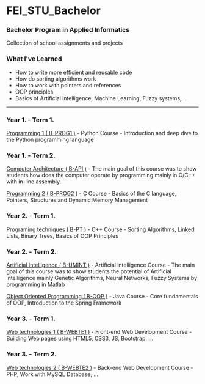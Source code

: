 # FEI_STU_Bachelor
### Bachelor Program in Applied Informatics 
Collection of school assignments and projects 

### What I've Learned
- How to write more efficient and reusable code
- How do sorting algorithms work
- How to work with pointers and references
- OOP principles
- Basics of Artificial intelligence, Machine Learning, Fuzzy systems,...

---

### Year 1. - Term 1.

[Programming 1 ( B-PROG1 )](https://github.com/Raychani1/FEI_STU_Bachelor/tree/main/Year%201./1.%20Term%20(%20Winter%20)/Programming_1_(B-PROG1)) - Python Course - Introduction and deep dive to the Python programming language

### Year 1. - Term 2.

[Computer Architecture ( B-API )](https://github.com/Raychani1/FEI_STU_Bachelor/tree/main/Year%201./2.%20Term%20(%20Summer%20)/Computer%20Architecture%20(%20B-API%20)) - The main goal of this course was to show students how does the computer operate by programming mainly in C/C++ with in-line assembly.

[Programming 2 ( B-PROG2 )](https://github.com/Raychani1/FEI_STU_Bachelor/tree/main/Year%201./2.%20Term%20(%20Summer%20)/Programming%202%20(%20B-PROG2%20)) - C Course - Basics of the C language, Pointers, Structures and Dynamic Memory Management

### Year 2. - Term 1.

[Programing techniques ( B-PT )](https://github.com/Raychani1/FEI_STU_Bachelor/tree/main/Year%202./3.%20Term%20(%20Winter%20)/Programing%20techniques%20(%20B-PT%20)) - C++ Course - Sorting Algorithms, Linked Lists, Binary Trees, Basics of OOP Principles

### Year 2. - Term 2.

[Artificial Intelligence ( B-UMINT )](https://github.com/Raychani1/FEI_STU_Bachelor/tree/main/Year%202./4.%20Term%20(%20Summer%20)/Artificial%20Intelligence%20(%20B-UMINT%20)) - Artificial intelligence Course - The main goal of this course was to show students the potential of Artificial intelligence mainly Genetic Algorithms, Neural Networks, Fuzzy Systems by programming in Matlab

[Object Oriented Programming ( B-OOP )](https://github.com/Raychani1/FEI_STU_Bachelor/tree/main/Year%202./4.%20Term%20(%20Summer%20)/Object%20Oriented%20Programming%20(%20B-OOP%20)) - Java Course - Core fundamentals of OOP, Introduction to the Spring Framework

### Year 3. - Term 1.

[Web technologies 1 ( B-WEBTE1 )](https://github.com/Raychani1/FEI_STU_Bachelor/tree/main/Year%203./5.%20Term%20(%20Winter%20)/Web%20technologies%201%20(%20B-WEBTE1%20)) - Front-end Web Development Course - Building Web pages using HTML5, CSS3, JS, Bootstrap, ... 

### Year 3. - Term 2.

[Web technologies 2 ( B-WEBTE2 )]() - Back-end Web Development Course - PHP, Work with MySQL Database, ... 

